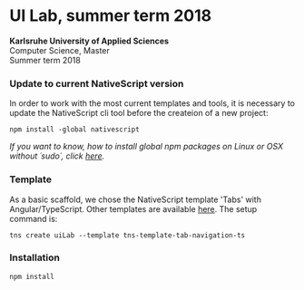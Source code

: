 # UI Lab, summer term 2018

**Karlsruhe University of Applied Sciences**  
Computer Science, Master  
Summer term 2018  


### Update to current NativeScript version

In order to work with the most current templates and tools, it is necessary to update the NativeScript cli tool before the createion of a new project:

	npm install -global nativescript

*If you want to know, how to install global npm packages on Linux or OSX without ´sudo´, click [here](https://johnpapa.net/node-and-npm-without-sudo/).*


### Template

As a basic scaffold, we chose the NativeScript template 'Tabs' with Angular/TypeScript. Other templates are available [here](https://docs.nativescript.org/tooling/app-templates). The setup command is:

	tns create uiLab --template tns-template-tab-navigation-ts


### Installation

	npm install

